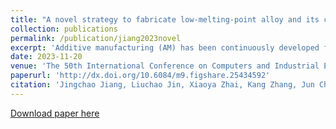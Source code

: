 ```yaml
---
title: "A novel strategy to fabricate low-melting-point alloy and its composite parts using extrusion additive manufacturing"
collection: publications
permalink: /publication/jiang2023novel
excerpt: 'Additive manufacturing (AM) has been continuously developed for more than 30 years. Different novel AM techniques, including electric-assisted, magnetic-assisted, robot-assisted, and UAV-assisted AM technologies have been created with various objectives. In this paper, we propose a new strategy for fabricating complex and/or multifunctional components of low-melting-point alloys (LMPA) using extrusion additive manufacturing (EAM). The main idea is using two nozzles in EAM, one for extruding polymers (e.g., PLA, PVA) while another for extruding LMPA. By using the proposed EAM system, there are three novel aspects of this study. First, the proposed system can achieve composite parts (polymer & LMPA) fabrication with improved mechanical properties. Second, the proposed system can be used to fabricate 3D products with LMPA wire inside acting as electrical wire. This achieves electrical wire inside a product without assembly, unlike conventional method which needs further step to insert the wires. Third, complex pure LMPA parts can be fabricated by dissolving the polymer after manufacturing, achieving complex LMPA parts fabrication using EAM (a low-cost AM technique, compared with traditional metal AM).'
date: 2023-11-20
venue: 'The 50th International Conference on Computers and Industrial Engineering'
paperurl: 'http://dx.doi.org/10.6084/m9.figshare.25434592'
citation: 'Jingchao Jiang, Liuchao Jin, Xiaoya Zhai, Kang Zhang, Jun Chen, Wei-Hsin Liao. (2023). &quot;A novel strategy to fabricate low-melting-point alloy and its composite parts using extrusion additive manufacturing.&quot; <i>The 50th International Conference on Computers and Industrial Engineering</i>. '
---
```

[Download paper here](http://Liuchao-JIN.github.io/files/my_essay/jiang2023novel.pdf)
